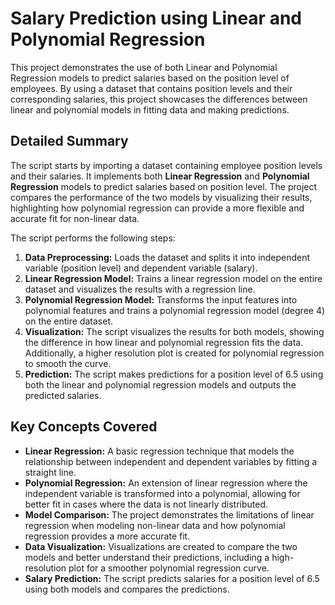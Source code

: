 # Salary Prediction using Linear and Polynomial Regression

This project demonstrates the use of both Linear and Polynomial Regression models to predict salaries based on the position level of employees. By using a dataset that contains position levels and their corresponding salaries, this project showcases the differences between linear and polynomial models in fitting data and making predictions.

## Detailed Summary

The script starts by importing a dataset containing employee position levels and their salaries. It implements both **Linear Regression** and **Polynomial Regression** models to predict salaries based on position level. The project compares the performance of the two models by visualizing their results, highlighting how polynomial regression can provide a more flexible and accurate fit for non-linear data.

The script performs the following steps:

1. **Data Preprocessing:** Loads the dataset and splits it into independent variable (position level) and dependent variable (salary).
2. **Linear Regression Model:** Trains a linear regression model on the entire dataset and visualizes the results with a regression line.
3. **Polynomial Regression Model:** Transforms the input features into polynomial features and trains a polynomial regression model (degree 4) on the entire dataset.
4. **Visualization:** The script visualizes the results for both models, showing the difference in how linear and polynomial regression fits the data. Additionally, a higher resolution plot is created for polynomial regression to smooth the curve.
5. **Prediction:** The script makes predictions for a position level of 6.5 using both the linear and polynomial regression models and outputs the predicted salaries.

## Key Concepts Covered

- **Linear Regression:** A basic regression technique that models the relationship between independent and dependent variables by fitting a straight line.
- **Polynomial Regression:** An extension of linear regression where the independent variable is transformed into a polynomial, allowing for better fit in cases where the data is not linearly distributed.
- **Model Comparison:** The project demonstrates the limitations of linear regression when modeling non-linear data and how polynomial regression provides a more accurate fit.
- **Data Visualization:** Visualizations are created to compare the two models and better understand their predictions, including a high-resolution plot for a smoother polynomial regression curve.
- **Salary Prediction:** The script predicts salaries for a position level of 6.5 using both models and compares the predictions.
